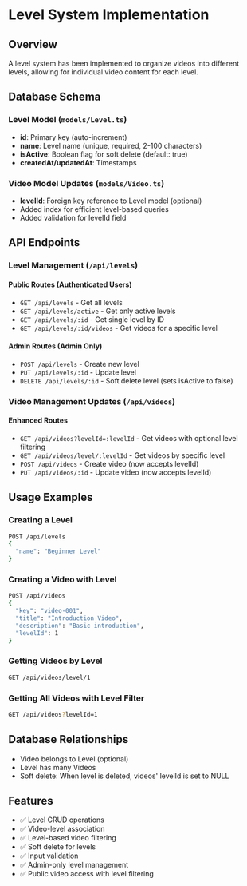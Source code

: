 # Level System Implementation

## Overview
A level system has been implemented to organize videos into different levels, allowing for individual video content for each level.

## Database Schema

### Level Model (`models/Level.ts`)
- **id**: Primary key (auto-increment)
- **name**: Level name (unique, required, 2-100 characters)
- **isActive**: Boolean flag for soft delete (default: true)
- **createdAt/updatedAt**: Timestamps

### Video Model Updates (`models/Video.ts`)
- **levelId**: Foreign key reference to Level model (optional)
- Added index for efficient level-based queries
- Added validation for levelId field

## API Endpoints

### Level Management (`/api/levels`)

#### Public Routes (Authenticated Users)
- `GET /api/levels` - Get all levels
- `GET /api/levels/active` - Get only active levels
- `GET /api/levels/:id` - Get single level by ID
- `GET /api/levels/:id/videos` - Get videos for a specific level

#### Admin Routes (Admin Only)
- `POST /api/levels` - Create new level
- `PUT /api/levels/:id` - Update level
- `DELETE /api/levels/:id` - Soft delete level (sets isActive to false)

### Video Management Updates (`/api/videos`)

#### Enhanced Routes
- `GET /api/videos?levelId=:levelId` - Get videos with optional level filtering
- `GET /api/videos/level/:levelId` - Get videos by specific level
- `POST /api/videos` - Create video (now accepts levelId)
- `PUT /api/videos/:id` - Update video (now accepts levelId)

## Usage Examples

### Creating a Level
```bash
POST /api/levels
{
  "name": "Beginner Level"
}
```

### Creating a Video with Level
```bash
POST /api/videos
{
  "key": "video-001",
  "title": "Introduction Video",
  "description": "Basic introduction",
  "levelId": 1
}
```

### Getting Videos by Level
```bash
GET /api/videos/level/1
```

### Getting All Videos with Level Filter
```bash
GET /api/videos?levelId=1
```

## Database Relationships
- Video belongs to Level (optional)
- Level has many Videos
- Soft delete: When level is deleted, videos' levelId is set to NULL

## Features
- ✅ Level CRUD operations
- ✅ Video-level association
- ✅ Level-based video filtering
- ✅ Soft delete for levels
- ✅ Input validation
- ✅ Admin-only level management
- ✅ Public video access with level filtering
